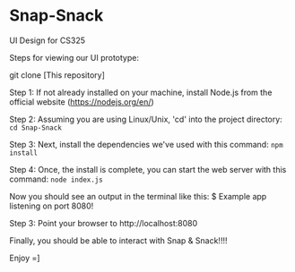 # Snap-Snack
UI Design for CS325

Steps for viewing our UI prototype:

git clone [This repository]

Step 1: If not already installed on your machine, install Node.js from the official website (https://nodejs.org/en/)


Step 2: Assuming you are using Linux/Unix, 'cd' into the project directory: `cd Snap-Snack`


Step 3: Next, install the dependencies we've used with this command: `npm install`


Step 4: Once, the install is complete, you can start the web server with this command: `node index.js`


Now you should see an output in the terminal like this:
$ Example app listening on port 8080!


Step 3: Point your browser to http://localhost:8080


Finally, you should be able to interact with Snap & Snack!!!!


Enjoy =]
